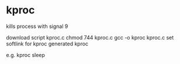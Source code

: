 kproc
=====

kills process with signal 9


download script kproc.c
chmod 744 kproc.c
gcc -o kproc kproc.c
set softlink for kproc generated
kproc <process name>

e.g. kproc sleep
